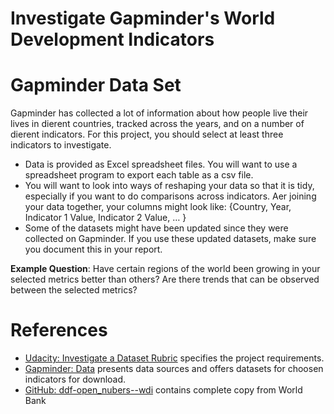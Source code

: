 # Investigate Gapminder's World Development Indicators

# Gapminder Data Set
Gapminder has collected a lot of information about how people live their lives in dierent countries, tracked across the years, and on a number of dierent indicators. For this project, you should select at least
three indicators to investigate.
- Data is provided as Excel spreadsheet files. You will want to use a spreadsheet program to export each table as a csv file.
- You will want to look into ways of reshaping your data so that it is tidy, especially if you want to do comparisons across indicators. Aer joining your data together, your columns might look like: {Country, Year, Indicator 1 Value, Indicator 2 Value, … } 
- Some of the datasets might have been updated since they were collected on Gapminder. If you use these updated datasets, make sure you document this in your report.

**Example Question**: Have certain regions of the world been growing in your selected metrics better than others? Are there trends that can be observed between the selected metrics?

# References
- [Udacity: Investigate a Dataset Rubric](https://review.udacity.com/#!/rubrics/107/view) specifies the project requirements.
- [Gapminder: Data](https://www.gapminder.org/data/) presents data sources and offers datasets for choosen indicators for download.
- [GitHub: ddf-open_nubers--wdi](https://github.com/open-numbers/ddf--open_numbers--world_development_indicators) contains complete copy from World Bank
